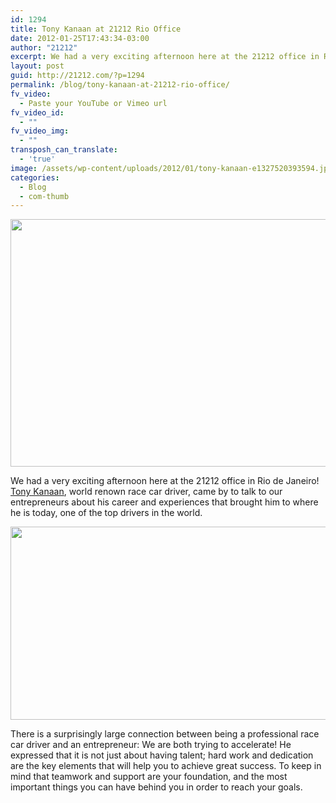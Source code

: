 ```yaml
---
id: 1294
title: Tony Kanaan at 21212 Rio Office
date: 2012-01-25T17:43:34-03:00
author: "21212"
excerpt: We had a very exciting afternoon here at the 21212 office in Rio de Janeiro! Tony Kanaan, world renown race car driver, came by to talk to our entrepreneurs about his career and experiences that brought him to where he is today, one of the top drivers in the world.
layout: post
guid: http://21212.com/?p=1294
permalink: /blog/tony-kanaan-at-21212-rio-office/
fv_video:
  - Paste your YouTube or Vimeo url
fv_video_id:
  - ""
fv_video_img:
  - ""
transposh_can_translate:
  - 'true'
image: /assets/wp-content/uploads/2012/01/tony-kanaan-e1327520393594.jpg
categories:
  - Blog
  - com-thumb
---
```

<img class="aligncenter size-full wp-image-1296" title="tony-kanaan" src="{{ site.url }}/assets/wp-content/uploads/2012/01/tony-kanaan-e1327520393594.jpg" alt="" width="540" height="396" srcset="{{ site.url }}/assets/wp-content/uploads/2012/01/tony-kanaan-e1327520393594.jpg 540w, {{ site.url }}/assets/wp-content/uploads/2012/01/tony-kanaan-e1327520393594-300x220.jpg 300w" sizes="(max-width: 540px) 100vw, 540px" />

We had a very exciting afternoon here at the 21212 office in Rio de Janeiro! <a href="http://twitter.com/tonykanaan" target="_blank">Tony Kanaan</a>, world renown race car driver, came by to talk to our entrepreneurs about his career and experiences that brought him to where he is today, one of the top drivers in the world.

<!--more ..I want to read more!-->

<img class="aligncenter size-full wp-image-1295" title="21212tony" src="{{ site.url }}/assets/wp-content/uploads/2012/01/21212tony-e1327520449730.jpg" alt="" width="540" height="309" srcset="{{ site.url }}/assets/wp-content/uploads/2012/01/21212tony-e1327520449730.jpg 540w, {{ site.url }}/assets/wp-content/uploads/2012/01/21212tony-e1327520449730-300x171.jpg 300w" sizes="(max-width: 540px) 100vw, 540px" />

There is a surprisingly large connection between being a professional race car driver and an entrepreneur: We are both trying to accelerate! He expressed that it is not just about having talent; hard work and dedication are the key elements that will help you to achieve great success. To keep in mind that teamwork and support are your foundation, and the most important things you can have behind you in order to reach your goals.
